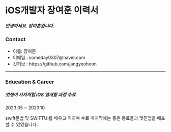 # iOS개발자 장여훈 이력서

<h5>안녕하세요. 장여훈입니다.</h5>

<h3>Contact</h3> 
<ul>
  <li>
    이름: 장여훈
  </li>
  <li>
    이메일 : someday0307@naver.com
  </li>
  <li>
    깃허브 : https://github.com/jangyeohoon
  </li>
</ul>

---

<h3>Education &  Career</h3> 

<h5>멋쟁이 사자처럼  iOS 앱개발 과정 수료</h5>
<p>2023.05 ~ 2023.10</p>
<p>swift문법 및 SWIFTUI를 배우고 익히며 수료 마지막에는 좋은 동료들과 멋진앱을 배포할 수 있었습니다. </p>
